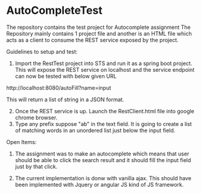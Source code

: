 # AutoCompleteTest
The repository contains the test project for Autocomplete assignment
The Repository mainly contains 1 project file and another is an HTML file which acts as a client to consume the REST service exposed by the project.

Guidelines to setup and test: 

1) Import the RestTest project into STS and run it as a spring boot project. This will expose the REST service on localhost and the service endpoint can now be tested with below given URL 

http://localhost:8080/autoFill?name=input

This will return a list of string in a JSON format.

2) Once the REST service is up. Launch the RestClient.html file into google chrome browser.
3) Type any prefix suppose "ab" in the text field. It is going to create a list of matching words in an unordered list just below the input field.

Open Items: 

1) The assignment was to make an autocomplete which means that user should be able to click the search result and it should fill the input field just by that click.


2) The current implementation is donw with vanilla ajax. This should have been implemented with Jquery or angular JS kind of JS framework. 
